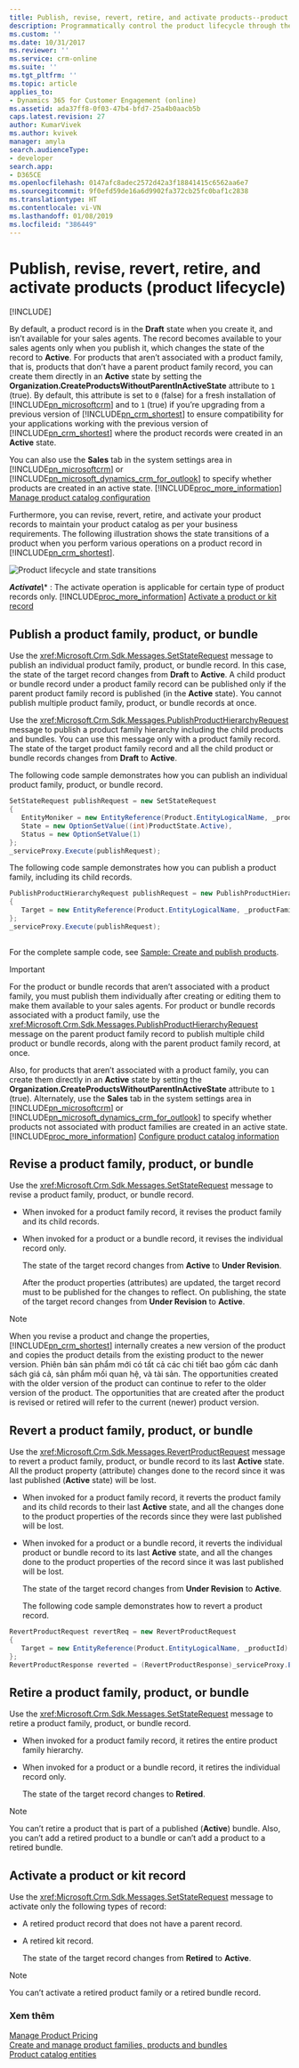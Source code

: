 ```yaml
---
title: Publish, revise, revert, retire, and activate products--product lifecycle (Developer Guide for Dynamics 365 for Customer Engagement)| MicrosoftDocs
description: Programmatically control the product lifecycle through the draft, active, under revision, and retired states.
ms.custom: ''
ms.date: 10/31/2017
ms.reviewer: ''
ms.service: crm-online
ms.suite: ''
ms.tgt_pltfrm: ''
ms.topic: article
applies_to:
- Dynamics 365 for Customer Engagement (online)
ms.assetid: ada37ff8-0f03-47b4-bfd7-25a4b0aacb5b
caps.latest.revision: 27
author: KumarVivek
ms.author: kvivek
manager: amyla
search.audienceType:
- developer
search.app:
- D365CE
ms.openlocfilehash: 0147afc8adec2572d42a3f18841415c6562aa6e7
ms.sourcegitcommit: 9f0efd59de16a6d9902fa372cb25fc0baf1c2838
ms.translationtype: HT
ms.contentlocale: vi-VN
ms.lasthandoff: 01/08/2019
ms.locfileid: "386449"
---
```

# <a name="publish-revise-revert-retire-and-activate-products-product-lifecycle"></a>Publish, revise, revert, retire, and activate products (product lifecycle)

[!INCLUDE[](../includes/cc_applies_to_update_9_0_0.md)]

By default, a product record is in the **Draft** state when you create it, and isn’t available for your sales agents. The record becomes available to your sales agents only when you publish it, which changes the state of the record to **Active**. For products that aren’t associated with a product family, that is, products that don’t have a parent product family record, you can create them directly in an **Active** state by setting the **Organization.CreateProductsWithoutParentInActiveState** attribute to `1` (true). By default, this attribute is set to `0` (false) for a fresh installation of [!INCLUDE[pn_microsoftcrm](../includes/pn-microsoftcrm.md)] and to `1` (true) if you’re upgrading from a previous version of [!INCLUDE[pn_crm_shortest](../includes/pn-crm-shortest.md)] to ensure compatibility for your applications working with the previous version of [!INCLUDE[pn_crm_shortest](../includes/pn-crm-shortest.md)] where the product records were created in an **Active** state.  
  
 You can also use the **Sales** tab in the system settings area in [!INCLUDE[pn_microsoftcrm](../includes/pn-microsoftcrm.md)] or [!INCLUDE[pn_microsoft_dynamics_crm_for_outlook](../includes/pn-microsoft-dynamics-crm-for-outlook.md)] to specify whether products are created in an active state. [!INCLUDE[proc_more_information](../includes/proc-more-information.md)] [Manage product catalog configuration](https://technet.microsoft.com/library/dn832125.aspx)  
  
 Furthermore, you can revise, revert, retire, and activate your product records to maintain your product catalog as per your business requirements. The following illustration shows the state transitions of a product when you perform various operations on a product record in [!INCLUDE[pn_crm_shortest](../includes/pn-crm-shortest.md)].  
  
 ![Product lifecycle and state transitions](media/crm-sdk-product-life-cycle.png "Product lifecycle and state transitions")  
  
 ***Activate\\**** : The activate operation is applicable for certain type of product records only. [!INCLUDE[proc_more_information](../includes/proc-more-information.md)] [Activate a product or kit record](publish-revise-revert-retire-activate-products.md#Activate)  
  
<a name="Publish"></a>   
## <a name="publish-a-product-family-product-or-bundle"></a>Publish a product family, product, or bundle  
 Use the <xref:Microsoft.Crm.Sdk.Messages.SetStateRequest> message to publish an individual product family, product, or bundle record. In this case, the state of the target record changes from **Draft** to **Active**. A child product or bundle record under a product family record can be published only if the parent product family record is published (in the **Active** state). You cannot publish multiple product family, product, or bundle records at once.  
  
 Use the <xref:Microsoft.Crm.Sdk.Messages.PublishProductHierarchyRequest> message to publish a product family hierarchy including the child products and bundles. You can use this message only with a product family record. The state of the target product family record and all the child product or bundle records changes from **Draft** to **Active**.  
  
 The following code sample demonstrates how you can publish an individual product family, product, or bundle record.  
  
```csharp  
SetStateRequest publishRequest = new SetStateRequest  
{  
   EntityMoniker = new EntityReference(Product.EntityLogicalName, _productId),  
   State = new OptionSetValue((int)ProductState.Active),  
   Status = new OptionSetValue(1)  
};              
_serviceProxy.Execute(publishRequest);  
```  
  
 The following code sample demonstrates how you can publish a product family, including its child records.  
  
```csharp  
PublishProductHierarchyRequest publishRequest = new PublishProductHierarchyRequest  
{  
   Target = new EntityReference(Product.EntityLogicalName, _productFamilyId)  
};  
_serviceProxy.Execute(publishRequest);  
  
```  
  
 For the complete sample code, see [Sample: Create and publish products](sample-create-publish-products.md).  
  
> [!IMPORTANT]
>  For the product or bundle records that aren’t associated with a product family, you must publish them individually after creating or editing them to make them available to your sales agents. For product or bundle records associated with a product family, use the <xref:Microsoft.Crm.Sdk.Messages.PublishProductHierarchyRequest> message on the parent product family record to publish multiple child product or bundle records, along with the parent product family record, at once.  
> 
>  Also, for products that aren’t associated with a product family, you can create them directly in an **Active** state by setting the **Organization.CreateProductsWithoutParentInActiveState** attribute to `1` (true). Alternately, use the **Sales** tab in the system settings area in [!INCLUDE[pn_microsoftcrm](../includes/pn-microsoftcrm.md)] or [!INCLUDE[pn_microsoft_dynamics_crm_for_outlook](../includes/pn-microsoft-dynamics-crm-for-outlook.md)] to specify whether products not associated with product families are created in an active state. [!INCLUDE[proc_more_information](../includes/proc-more-information.md)] [Configure product catalog information](http://go.microsoft.com/fwlink/p/?LinkId=512492)  
  
<a name="Revise"></a>   
## <a name="revise-a-product-family-product-or-bundle"></a>Revise a product family, product, or bundle  
 Use the <xref:Microsoft.Crm.Sdk.Messages.SetStateRequest> message to revise a product family, product, or bundle record.  
  
- When invoked for a product family record, it revises the product family and its child records.  
  
- When invoked for a product or a bundle record, it revises the individual record only.  
  
  The state of the target record changes from **Active** to **Under Revision**.  
  
  After the product properties (attributes) are updated, the target record must to be published for the changes to reflect. On publishing, the state of the target record changes from **Under Revision** to **Active**.  
  
> [!NOTE]
>  When you revise a product and change the properties, [!INCLUDE[pn_crm_shortest](../includes/pn-crm-shortest.md)] internally creates a new version of the product and copies the product details from the existing product to the newer version. Phiên bản sản phẩm mới có tất cả các chi tiết bao gồm các danh sách giá cả, sản phẩm mối quan hệ, và tài sản. The opportunities created with the older version of the product can continue to refer to the older version of the product. The opportunities that are created after the product is revised or retired will refer to the current (newer) product version.  
  
<a name="Revert"></a>   
## <a name="revert-a-product-family-product-or-bundle"></a>Revert a product family, product, or bundle  
 Use the <xref:Microsoft.Crm.Sdk.Messages.RevertProductRequest> message to revert a product family, product, or bundle record to its last **Active** state. All the product property (attribute) changes done to the record since it was last published (**Active** state) will be lost.  
  
- When invoked for a product family record, it reverts the product family and its child records to their last **Active** state, and all the changes done to the product properties of the records since they were last published will be lost.  
  
- When invoked for a product or a bundle record, it reverts the individual product or bundle record to its last **Active** state, and all the changes done to the product properties of the record since it was last published will be lost.  
  
  The state of the target record changes from **Under Revision** to **Active**.  
  
  The following code sample demonstrates how to revert a product record.  
  
```csharp  
RevertProductRequest revertReq = new RevertProductRequest  
{  
   Target = new EntityReference(Product.EntityLogicalName, _productId)  
};  
RevertProductResponse reverted = (RevertProductResponse)_serviceProxy.Execute(revertReq);  
```  
  
<a name="Retire"></a>   
## <a name="retire-a-product-family-product-or-bundle"></a>Retire a product family, product, or bundle  
 Use the <xref:Microsoft.Crm.Sdk.Messages.SetStateRequest> message to retire a product family, product, or bundle record.  
  
- When invoked for a product family record, it retires the entire product family hierarchy.  
  
- When invoked for a product or a bundle record, it retires the individual record only.  
  
  The state of the target record changes to **Retired**.  
  
> [!NOTE]
>  You can’t retire a product that is part of a published (**Active**) bundle. Also, you can’t add a retired product to a bundle or can’t add a product to a retired bundle.  
  
<a name="Activate"></a>   
## <a name="activate-a-product-or-kit-record"></a>Activate a product or kit record  
 Use the <xref:Microsoft.Crm.Sdk.Messages.SetStateRequest> message to activate only the following types of record:  
  
- A retired product record that does not have a parent record.  
  
- A retired kit record.  
  
  The state of the target record changes from **Retired** to **Active**.  
  
> [!NOTE]
>  You can’t activate a retired product family or a retired bundle record.  
  
### <a name="see-also"></a>Xem thêm  
 [Manage Product Pricing](product-pricing-methods.md)   
 [Create and manage product families, products and bundles](create-manage-product-families-products-bundles-product-properties.md)   
 [Product catalog entities](product-catalog-entities.md)
